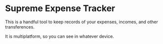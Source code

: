 # Supreme Expense Tracker
This is a handful tool to keep records of your expenses, incomes, and other transferences.

It is multiplatform, so you can see in whatever device.
